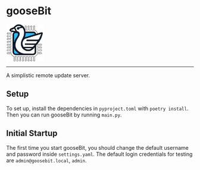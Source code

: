 # gooseBit
<img src="docs/img/goosebit-logo.png" style="width: 100px; height: 100px; display: block;">

---

A simplistic remote update server.


## Setup

To set up, install the dependencies in `pyproject.toml` with `poetry install`.  Then you can run gooseBit by running `main.py`.

## Initial Startup

The first time you start gooseBit, you should change the default username and password inside `settings.yaml`.
The default login credentials for testing are `admin@goosebit.local`, `admin`.

